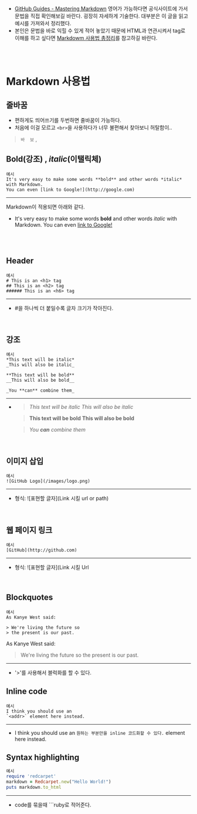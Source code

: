 
* [GitHub Guides - Mastering Markdown](https://guides.github.com/features/mastering-markdown/) 영어가 가능하다면 공식사이트에 가서 문법을 직접 확인해보길 바란다. 굉장히 자세하게 기술한다. 대부분은 이 글을 읽고 예시를 가져와서 정리했다. 
* 본인은 문법을 바로 익힐 수 있게 적어 놓았기 때문에 HTML과 연관시켜서 tag로 이해를 하고 싶다면 [Markdowm 사용법 총정리](https://heropy.blog/2017/09/30/markdown/)를 참고하길 바란다.

<br><br>

# Markdown 사용법 

## 줄바꿈 
* 편하게도 띄어쓰기를 두번하면 줄바꿈이 가능하다.
* 처음에 이걸 모르고 `<br>`을 사용하다가 너무 불편해서 찾아보니 허탈함이..
> `바  보` ,


## **Bold**(강조) , *italic*(이탤릭체)
```
예시
It's very easy to make some words **bold** and other words *italic* with Markdown. 
You can even [link to Google!](http://google.com)
```
-------------------------------------------------------------------------------------------------------------
Markdown이 적용되면 아래와 같다. <br>
* It's very easy to make some words **bold** and other words *italic* with Markdown. You can even [link to Google!](http://google.com)

<br>
<br>

## Header
```
예시
# This is an <h1> tag
## This is an <h2> tag
###### This is an <h6> tag
```
-------------------------------------
* #을 하나씩 더 붙일수록 글자 크기가 작아진다.

<br>


## 강조
```
예시
*This text will be italic*
_This will also be italic_

**This text will be bold**
__This will also be bold__

_You **can** combine them_
```
----------------------------------
* >*This text will be italic*
  >_This will also be italic_

  >**This text will be bold**
  >__This will also be bold__

  >_You **can** combine them_



<br>

## 이미지 삽입
```
예시
![GitHub Logo](/images/logo.png)

```
----------------------
* 형식: ![표현할 글자](Link 시킬 url or path)


<br>

## 웹 페이지 링크
```
예시
[GitHub](http://github.com)
```
-------------------------------
* 형식: ![표현할 글자](Link 시킬 Url


<br>

## Blockquotes
```
예시
As Kanye West said:

> We're living the future so
> the present is our past.
```
As Kanye West said:

> We're living the future so
> the present is our past.
-------------------------------
* '>'를 사용해서 블럭화를 할 수 있다.

## Inline code
```
예시
I think you should use an
`<addr>` element here instead.
```
--------------------------------
* I think you should use an
`원하는 부분만을 inline 코드화할 수 있다.` element here instead.

## Syntax highlighting 
```ruby
예시
require 'redcarpet'
markdown = Redcarpet.new("Hello World!")
puts markdown.to_html
```
---------------------------------------
* code를 묶을때  ```ruby로 적어준다.





